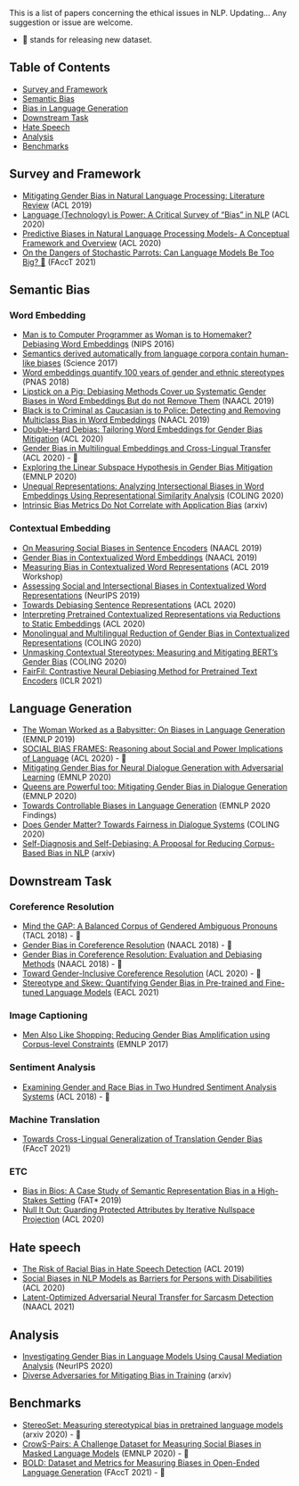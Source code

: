 This is a list of papers concerning the ethical issues in NLP. Updating... Any suggestion or issue are welcome.
* 💾 stands for releasing new dataset.


## Table of Contents
- [Survey and Framework](#survey)
- [Semantic Bias](#semantic-bias)
- [Bias in Language Generation](#generation)
- [Downstream Task](#downstream-task)
- [Hate Speech](#hate-speech)
- [Analysis](#analysis)
- [Benchmarks](#benchmarks)

## Survey and Framework
- [Mitigating Gender Bias in Natural Language Processing: Literature Review](https://www.aclweb.org/anthology/P19-1159) (ACL 2019)
- [Language (Technology) is Power: A Critical Survey of “Bias” in NLP](https://www.aclweb.org/anthology/2020.acl-main.485/) (ACL 2020)
- [Predictive Biases in Natural Language Processing Models- A Conceptual Framework and Overview](https://www.aclweb.org/anthology/2020.acl-main.468/) (ACL 2020)
- [On the Dangers of Stochastic Parrots: Can Language Models Be Too Big? 🦜](http://faculty.washington.edu/ebender/papers/Stochastic_Parrots.pdf) (FAccT 2021)

## Semantic Bias

### Word Embedding

- [Man is to Computer Programmer as Woman is to Homemaker? Debiasing Word Embeddings](https://arxiv.org/pdf/1607.06520.pdf) (NIPS 2016)
- [Semantics derived automatically from language corpora contain human-like biases](https://science.sciencemag.org/content/356/6334/183) (Science 2017)
- [Word embeddings quantify 100 years of gender and ethnic stereotypes](https://arxiv.org/pdf/1711.08412.pdf) (PNAS 2018)
- [Lipstick on a Pig: Debiasing Methods Cover up Systematic Gender Biases in Word Embeddings But do not Remove Them](https://www.aclweb.org/anthology/N19-1061/) (NAACL 2019)
- [Black is to Criminal as Caucasian is to Police: Detecting and Removing Multiclass Bias in Word Embeddings](https://www.aclweb.org/anthology/N19-1062/) (NAACL 2019)
- [Double-Hard Debias: Tailoring Word Embeddings for Gender Bias Mitigation](https://www.aclweb.org/anthology/2020.acl-main.484/) (ACL 2020)
- [Gender Bias in Multilingual Embeddings and Cross-Lingual Transfer](https://www.aclweb.org/anthology/2020.acl-main.260/) (ACL 2020) - 💾
- [Exploring the Linear Subspace Hypothesis in Gender Bias Mitigation](https://www.aclweb.org/anthology/2020.emnlp-main.232) (EMNLP 2020)
- [Unequal Representations: Analyzing Intersectional Biases in Word Embeddings Using Representational Similarity Analysis](https://www.aclweb.org/anthology/2020.coling-main.151) (COLING 2020)
- [Intrinsic Bias Metrics Do Not Correlate with Application Bias](https://arxiv.org/pdf/2012.15859.pdf) (arxiv)

### Contextual Embedding 

- [On Measuring Social Biases in Sentence Encoders](https://www.aclweb.org/anthology/N19-1063/) (NAACL 2019)
- [Gender Bias in Contextualized Word Embeddings](https://www.aclweb.org/anthology/N19-1064/) (NAACL 2019)
- [Measuring Bias in Contextualized Word Representations](https://www.aclweb.org/anthology/W19-3823/) (ACL 2019 Workshop)
- [Assessing Social and Intersectional Biases in Contextualized Word Representations](https://papers.nips.cc/paper/2019/file/201d546992726352471cfea6b0df0a48-Paper.pdf) (NeurIPS 2019)
- [Towards Debiasing Sentence Representations](https://www.aclweb.org/anthology/2020.acl-main.488/) (ACL 2020)
- [Interpreting Pretrained Contextualized Representations via Reductions to Static Embeddings](https://www.aclweb.org/anthology/2020.acl-main.431/) (ACL 2020)
- [Monolingual and Multilingual Reduction of Gender Bias in Contextualized Representations](https://www.aclweb.org/anthology/2020.coling-main.446/) (COLING 2020)
- [Unmasking Contextual Stereotypes: Measuring and Mitigating BERT’s Gender Bias](https://www.aclweb.org/anthology/2020.gebnlp-1.1/) (COLING 2020)
- [FairFil: Contrastive Neural Debiasing Method for Pretrained Text Encoders](https://openreview.net/forum?id=N6JECD-PI5w) (ICLR 2021)

## Language Generation
- [The Woman Worked as a Babysitter: On Biases in Language Generation](https://www.aclweb.org/anthology/D19-1339/) (EMNLP 2019)
- [SOCIAL BIAS FRAMES: Reasoning about Social and Power Implications of Language](https://www.aclweb.org/anthology/2020.acl-main.486/) (ACL 2020) - 💾
- [Mitigating Gender Bias for Neural Dialogue Generation with Adversarial Learning](https://www.aclweb.org/anthology/2020.emnlp-main.64/) (EMNLP 2020)
- [Queens are Powerful too: Mitigating Gender Bias in Dialogue Generation](https://www.aclweb.org/anthology/2020.emnlp-main.656/) (EMNLP 2020)
- [Towards Controllable Biases in Language Generation](https://www.aclweb.org/anthology/2020.findings-emnlp.291/) (EMNLP 2020 Findings)
- [Does Gender Matter? Towards Fairness in Dialogue Systems](https://www.aclweb.org/anthology/2020.coling-main.390) (COLING 2020)
- [Self-Diagnosis and Self-Debiasing: A Proposal for Reducing Corpus-Based Bias in NLP](https://arxiv.org/pdf/2103.00453.pdf) (arxiv)

## Downstream Task

### Coreference Resolution
- [Mind the GAP: A Balanced Corpus of Gendered Ambiguous Pronouns](https://www.aclweb.org/anthology/Q18-1042/) (TACL 2018) - 💾
- [Gender Bias in Coreference Resolution](https://www.aclweb.org/anthology/N18-2002/) (NAACL 2018) - 💾
- [Gender Bias in Coreference Resolution: Evaluation and Debiasing Methods](https://www.aclweb.org/anthology/N18-2003/) (NAACL 2018) - 💾
- [Toward Gender-Inclusive Coreference Resolution](https://www.aclweb.org/anthology/2020.acl-main.418) (ACL 2020) - 💾
- [Stereotype and Skew: Quantifying Gender Bias in Pre-trained and Fine-tuned Language Models](https://arxiv.org/pdf/2101.09688.pdf) (EACL 2021)

### Image Captioning
- [Men Also Like Shopping: Reducing Gender Bias Amplification using Corpus-level Constraints](https://www.aclweb.org/anthology/D17-1323/) (EMNLP 2017)

### Sentiment Analysis
- [Examining Gender and Race Bias in Two Hundred Sentiment Analysis Systems](https://www.aclweb.org/anthology/S18-2005/) (ACL 2018) - 💾

### Machine Translation
- [Towards Cross-Lingual Generalization of Translation Gender Bias](https://dl.acm.org/doi/pdf/10.1145/3442188.3445907) (FAccT 2021)

### ETC
- [Bias in Bios: A Case Study of Semantic Representation Bias in a High-Stakes Setting](https://dl.acm.org/doi/10.1145/3287560.3287572) (FAT* 2019)
- [Null It Out: Guarding Protected Attributes by Iterative Nullspace Projection](https://www.aclweb.org/anthology/2020.acl-main.647) (ACL 2020)

## Hate speech
- [The Risk of Racial Bias in Hate Speech Detection](https://www.aclweb.org/anthology/P19-1163/) (ACL 2019)
- [Social Biases in NLP Models as Barriers for Persons with Disabilities](https://www.aclweb.org/anthology/2020.acl-main.487/) (ACL 2020)
- [Latent-Optimized Adversarial Neural Transfer for Sarcasm Detection]() (NAACL 2021)

## Analysis
- [Investigating Gender Bias in Language Models Using Causal Mediation Analysis](https://proceedings.neurips.cc//paper_files/paper/2020/hash/92650b2e92217715fe312e6fa7b90d82-Abstract.html) (NeurIPS 2020)
- [Diverse Adversaries for Mitigating Bias in Training](https://arxiv.org/pdf/2101.10001.pdf) (arxiv)

## Benchmarks

- [StereoSet: Measuring stereotypical bias in pretrained language models](https://stereoset.mit.edu/) (arxiv 2020) - 💾
- [CrowS-Pairs: A Challenge Dataset for Measuring Social Biases in Masked Language Models](https://www.aclweb.org/anthology/2020.emnlp-main.154/) (EMNLP 2020) - 💾
- [BOLD: Dataset and Metrics for Measuring Biases in Open-Ended Language Generation](https://arxiv.org/abs/2101.11718) (FAccT 2021) - 💾